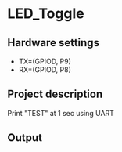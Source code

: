# LED_Toggle

## Hardware settings
* TX=(GPIOD, P9)
* RX=(GPIOD, P8)

## Project description
Print "TEST" at 1 sec using UART

## Output
